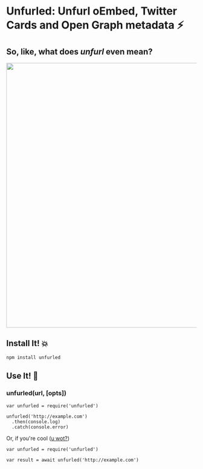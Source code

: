 # Unfurled: Unfurl oEmbed, Twitter Cards and Open Graph metadata :zap:


## So, like, what does _unfurl_ even mean?

<img src="https://i.imgur.com/FpVpdij.png" width="700">


## Install It! :boom:

`npm install unfurled`

## Use It! :tada:
### unfurled(url, [opts])


```
var unfurled = require('unfurled')

unfurled('http://example.com')
  .then(console.log)
  .catch(console.error)
```

Or, if you're cool ([u wot?](https://jakearchibald.com/2014/es7-async-functions/))

```
var unfurled = require('unfurled')

var result = await unfurled('http://example.com')
```

